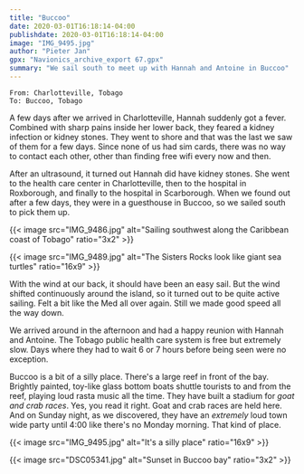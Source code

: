```yaml
---
title: "Buccoo"
date: 2020-03-01T16:18:14-04:00
publishdate: 2020-03-01T16:18:14-04:00
image: "IMG_9495.jpg"
author: "Pieter Jan"
gpx: "Navionics_archive_export 67.gpx"
summary: "We sail south to meet up with Hannah and Antoine in Buccoo"
---
```


`From: Charlotteville, Tobago`<br/>
`To: Buccoo, Tobago`

A few days after we arrived in Charlotteville, Hannah suddenly got a fever. Combined with sharp pains inside her lower back, they feared a kidney infection or kidney stones. They went to shore and that was the last we saw of them for a few days. Since none of us had sim cards, there was no way to contact each other, other than finding free wifi every now and then.

After an ultrasound, it turned out Hannah did have kidney stones. She went to the health care center in Charlotteville, then to the hospital in Roxborough, and finally to the hospital in Scarborough. When we found out after a few days, they were in a guesthouse in Buccoo, so we sailed south to pick them up.

{{< image src="IMG_9486.jpg" alt="Sailing southwest along the Caribbean coast of Tobago" ratio="3x2" >}}

{{< image src="IMG_9489.jpg" alt="The Sisters Rocks look like giant sea turtles" ratio="16x9" >}}

With the wind at our back, it should have been an easy sail. But the wind shifted continuously around the island, so it turned out to be quite active sailing. Felt a bit like the Med all over again. Still we made good speed all the way down.

We arrived around in the afternoon and had a happy reunion with Hannah and Antoine. The Tobago public health care system is free but extremely slow. Days where they had to wait 6 or 7 hours before being seen were no exception.

Buccoo is a bit of a silly place. There's a large reef in front of the bay. Brightly painted, toy-like glass bottom boats shuttle tourists to and from the reef, playing loud rasta music all the time. They have built a stadium for _goat and crab races_. Yes, you read it right. Goat and crab races are held here. And on Sunday night, as we discovered, they have an _extremely_ loud town wide party until 4:00 like there's no Monday morning. That kind of place.

{{< image src="IMG_9495.jpg" alt="It's a silly place" ratio="16x9" >}}

{{< image src="DSC05341.jpg" alt="Sunset in Buccoo bay" ratio="3x2" >}}




